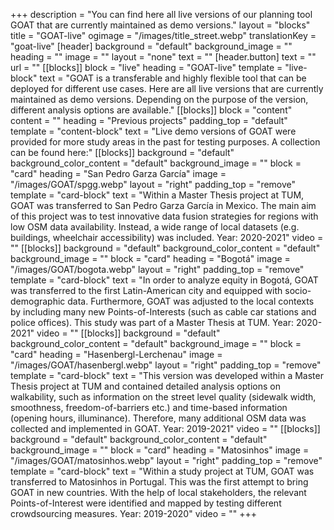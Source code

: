 +++
description = "You can find here all live versions of our planning tool GOAT that are currently maintained as demo versions."
layout = "blocks"
title = "GOAT-live"
ogimage = "/images/title_street.webp"
translationKey = "goat-live"
[header]
background = "default"
background_image = ""
heading = ""
image = ""
layout = "none"
text = ""
[header.button]
text = ""
url = ""
[[blocks]]
block = "live"
heading = "GOAT-live"
template = "live-block"
text = "GOAT is a transferable and highly flexible tool that can be deployed for different use cases. Here are all live versions that are currently maintained as demo versions. Depending on the purpose of the version, different analysis options are available."
[[blocks]]
block = "content"
content = ""
heading = "Previous projects"
padding_top = "default"
template = "content-block"
text = "Live demo versions of GOAT were provided for more study areas in the past for testing purposes. A collection can be found here:"
[[blocks]]
background = "default"
background_color_content = "default"
background_image = ""
block = "card"
heading = "San Pedro Garza García"
image = "/images/GOAT/spgg.webp"
layout = "right"
padding_top = "remove"
template = "card-block"
text = "Within a Master Thesis project at TUM, GOAT was transferred to San Pedro Garza García in Mexico. The main aim of this project was to test innovative data fusion strategies for regions with low OSM data availability. Instead, a wide range of local datasets (e.g. buildings, wheelchair accessibility) was included.  Year: 2020-2021"
video = ""
[[blocks]]
background = "default"
background_color_content = "default"
background_image = ""
block = "card"
heading = "Bogotá"
image = "/images/GOAT/bogota.webp"
layout = "right"
padding_top = "remove"
template = "card-block"
text = "In order to analyze equity in Bogotá, GOAT was transferred to the first Latin-American city and equipped with socio-demographic data. Furthermore, GOAT was adjusted to the local contexts by including many new Points-of-Interests (such as cable car stations and police offices). This study was part of a Master Thesis at TUM.  Year: 2020-2021"
video = ""
[[blocks]]
background = "default"
background_color_content = "default"
background_image = ""
block = "card"
heading = "Hasenbergl-Lerchenau"
image = "/images/GOAT/hasenbergl.webp"
layout = "right"
padding_top = "remove"
template = "card-block"
text = "This version was developed within a Master Thesis project at TUM and contained detailed analysis options on walkability, such as information on the street level quality (sidewalk width, smoothness, freedom-of-barriers etc.) and time-based information (opening hours, illuminance). Therefore, many additional OSM data was collected and implemented in GOAT.  Year: 2019-2021"
video = ""
[[blocks]]
background = "default"
background_color_content = "default"
background_image = ""
block = "card"
heading = "Matosinhos"
image = "/images/GOAT/matosinhos.webp"
layout = "right"
padding_top = "remove"
template = "card-block"
text = "Within a study project at TUM, GOAT was transferred to Matosinhos in Portugal. This was the first attempt to bring GOAT in new countries. With the help of local stakeholders, the relevant Points-of-Interest were identified and mapped by testing different crowdsourcing measures.  Year: 2019-2020"
video = ""
+++
